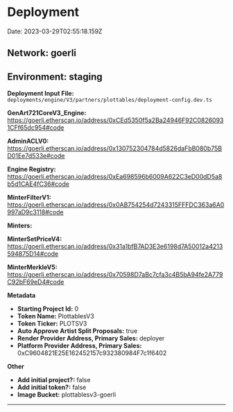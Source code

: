 
# Deployment

Date: 2023-03-29T02:55:18.159Z

## **Network:** goerli

## **Environment:** staging

**Deployment Input File:** `deployments/engine/V3/partners/plottables/deployment-config.dev.ts`

**GenArt721CoreV3_Engine:** https://goerli.etherscan.io/address/0xCEd5350f5a2Ba24946F92C08260931CFf65dc954#code

**AdminACLV0:** https://goerli.etherscan.io/address/0x130752304784d5826daFbB080b75BD01Ee7d533e#code

**Engine Registry:** https://goerli.etherscan.io/address/0xEa698596b6009A622C3eD00dD5a8b5d1CAE4fC36#code

**MinterFilterV1:** https://goerli.etherscan.io/address/0x0AB754254d7243315FFFDC363a6A0997aD9c3118#code

**Minters:**

**MinterSetPriceV4:** https://goerli.etherscan.io/address/0x31a1bfB7AD3E3e6198d7A50012a4213594875D14#code

**MinterMerkleV5:** https://goerli.etherscan.io/address/0x70598D7aBc7cfa3c4B5bA94fe2A779C92bF69eD4#code



**Metadata**

- **Starting Project Id:** 0
- **Token Name:** PlottablesV3
- **Token Ticker:** PLOTSV3
- **Auto Approve Artist Split Proposals:** true
- **Render Provider Address, Primary Sales:** deployer
- **Platform Provider Address, Primary Sales:** 0xC9604821E25E162452157c932380984F7c1f6402

**Other**

- **Add initial project?:** false
- **Add initial token?:** false
- **Image Bucket:** plottablesv3-goerli

---

